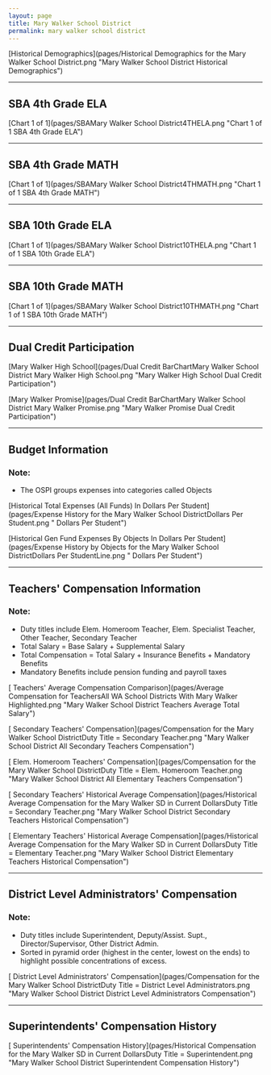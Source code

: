 ```yaml
---
layout: page
title: Mary Walker School District
permalink: mary walker school district
---
```



[Historical Demographics](pages/Historical Demographics for the Mary Walker School District.png "Mary Walker School District Historical Demographics")

___

## SBA 4th Grade ELA

[Chart 1 of 1](pages/SBAMary Walker School District4THELA.png "Chart 1 of 1 SBA 4th Grade ELA")


___

## SBA 4th Grade MATH

[Chart 1 of 1](pages/SBAMary Walker School District4THMATH.png "Chart 1 of 1 SBA 4th Grade MATH")


___

## SBA 10th Grade ELA

[Chart 1 of 1](pages/SBAMary Walker School District10THELA.png "Chart 1 of 1 SBA 10th Grade ELA")


___

## SBA 10th Grade MATH

[Chart 1 of 1](pages/SBAMary Walker School District10THMATH.png "Chart 1 of 1 SBA 10th Grade MATH")


___

## Dual Credit Participation

[Mary Walker High School](pages/Dual Credit BarChartMary Walker School District Mary Walker High School.png "Mary Walker High School Dual Credit Participation")

[Mary Walker Promise](pages/Dual Credit BarChartMary Walker School District Mary Walker Promise.png "Mary Walker Promise Dual Credit Participation")


___

## Budget Information
### Note:
- The OSPI groups expenses into categories called Objects

[Historical Total Expenses (All Funds) In Dollars Per Student](pages/Expense History for the Mary Walker School DistrictDollars Per Student.png " Dollars Per Student")

[Historical Gen Fund Expenses By Objects In Dollars Per Student](pages/Expense History by Objects for the Mary Walker School DistrictDollars Per StudentLine.png " Dollars Per Student")


___

## Teachers' Compensation Information
### Note:
- Duty titles include Elem. Homeroom Teacher, Elem. Specialist Teacher, Other Teacher, Secondary Teacher
- Total Salary = Base Salary + Supplemental Salary
- Total Compensation = Total Salary + Insurance Benefits + Mandatory Benefits
- Mandatory Benefits include pension funding and payroll taxes

[ Teachers' Average Compensation Comparison](pages/Average Compensation for TeachersAll WA School Districts With Mary Walker Highlighted.png "Mary Walker School District Teachers Average Total Salary")

[ Secondary Teachers' Compensation](pages/Compensation for the Mary Walker School DistrictDuty Title = Secondary Teacher.png "Mary Walker School District All Secondary Teachers Compensation")

[ Elem. Homeroom Teachers' Compensation](pages/Compensation for the Mary Walker School DistrictDuty Title = Elem. Homeroom Teacher.png "Mary Walker School District All Elementary Teachers Compensation")

[ Secondary Teachers' Historical Average Compensation](pages/Historical Average Compensation for the Mary Walker SD in Current DollarsDuty Title = Secondary Teacher.png "Mary Walker School District Secondary Teachers Historical Compensation")

[ Elementary Teachers' Historical Average Compensation](pages/Historical Average Compensation for the Mary Walker SD in Current DollarsDuty Title = Elementary Teacher.png "Mary Walker School District Elementary Teachers Historical Compensation")


___

## District Level Administrators' Compensation

### Note:
- Duty titles include Superintendent, Deputy/Assist. Supt., Director/Supervisor, Other District Admin.
- Sorted in pyramid order (highest in the center, lowest on the ends) to highlight possible concentrations of excess.

[ District Level Administrators' Compensation](pages/Compensation for the Mary Walker School DistrictDuty Title = District Level Administrators.png "Mary Walker School District District Level Administrators Compensation")


___

## Superintendents' Compensation History

[ Superintendents' Compensation History](pages/Historical Compensation for the Mary Walker SD in Current DollarsDuty Title = Superintendent.png "Mary Walker School District Superintendent Compensation History")

